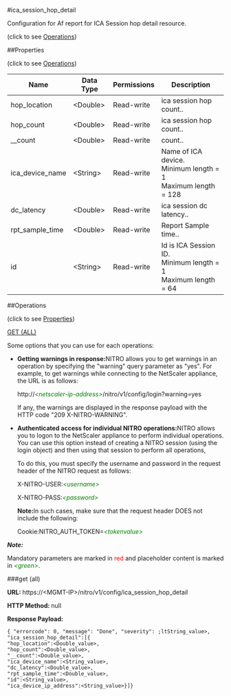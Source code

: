#ica_session_hop_detail



Configuration for Af report for ICA Session hop detail resource.

<span>(click to see [Operations](#operations))</span>



##Properties 

<span>(click to see [Operations](#operations))</span>





<table><thead><tr><th>Name</th><th>Data Type</th><th>Permissions</th><th>Description</th></tr></thead><tbody><tr><td>hop_location</td><td>&lt;Double></td><td>Read-write</td><td>ica session hop count..</td></tr><tr><td>hop_count</td><td>&lt;Double></td><td>Read-write</td><td>ica session hop count..</td></tr><tr><td>__count</td><td>&lt;Double></td><td>Read-write</td><td>count..</td></tr><tr><td>ica_device_name</td><td>&lt;String></td><td>Read-write</td><td>Name of ICA device.<br>Minimum length = 1<br>Maximum length = 128</td></tr><tr><td>dc_latency</td><td>&lt;Double></td><td>Read-write</td><td>ica session dc latency..</td></tr><tr><td>rpt_sample_time</td><td>&lt;Double></td><td>Read-write</td><td>Report Sample time..</td></tr><tr><td>id</td><td>&lt;String></td><td>Read-write</td><td>Id is ICA Session ID.<br>Minimum length = 1<br>Maximum length = 64</td></tr></tbody></table>

##Operations 

<span>(click to see [Properties](#properties))</span>





[GET (ALL)](#get-all)





Some options that you can use for each operations:

<ul><li><p><b>Getting warnings in response:</b>NITRO allows you to get warnings in an operation by specifying the "warning" query parameter as "yes". For example, to get warnings while connecting to the NetScaler appliance, the URL is as follows:</p><p>http://<span style="color:green;font-style:italic;">&lt;netscaler-ip-address&gt;</span>/nitro/v1/config/login?warning=yes</p><p>If any, the warnings are displayed in the response payload with the HTTP code "209 X-NITRO-WARNING".</p></li><li><p><b>Authenticated access for individual NITRO operations:</b>NITRO allows you to logon to the NetScaler appliance to perform individual operations. You can use this option instead of creating a NITRO session (using the login object) and then using that session to perform all operations,</p><p>To do this, you must specify the username and password in the request header of the NITRO request as follows:</p><p>X-NITRO-USER:<span style="color:green;font-style:italic;">&lt;username&gt;</span></p><p>X-NITRO-PASS:<span style="color:green;font-style:italic;">&lt;password&gt;</span></p><p><b>Note:</b>In such cases, make sure that the request header DOES not include the following:</p><p>Cookie:NITRO_AUTH_TOKEN=<span style="color:green;font-style:italic;">&lt;tokenvalue&gt;</span></p></li></ul>







***Note:*** 

Mandatory parameters are marked in <span style="color:#FF0000;">red</span> and placeholder content is marked in <span style="color:green;font-style:italic">&lt;green&gt;</span>.



###get (all)







<b>URL: </b>https://&lt;MGMT-IP&gt;/nitro/v1/config/ica_session_hop_detail

<b>HTTP Method: </b>null

<b>Response Payload: </b>
```
{ "errorcode": 0, "message": "Done", "severity": ;ltString_value>, "ica_session_hop_detail":[{
"hop_location":<Double_value>,
"hop_count":<Double_value>,
"__count":<Double_value>,
"ica_device_name":<String_value>,
"dc_latency":<Double_value>,
"rpt_sample_time":<Double_value>,
"id":<String_value>,
"ica_device_ip_address":<String_value>}]}
```








